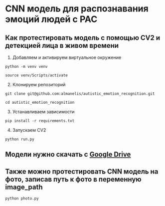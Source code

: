 # CNN модель для распознавания эмоций людей с РАС
## Как протестировать модель с помощью CV2 и детекцией лица в живом времени
1. Добавляем и активируем виртуальное окружение
```
python -m venv venv
```
```
source venv/Scripts/activate
```
2. Клонируем репозиторий
```
git clone git@github.com:almanelis/autistic_emotion_recognition.git
```
```
cd autistic_emotion_recognition
```
3. Устанавливаем зависимости
```
pip install -r requirements.txt
```
4. Запускаем CV2
```
python run.py
```
## Модели нужно скачать с [Google Drive](https://drive.google.com/drive/folders/1pKhX8fgOk3TT3dIX2zZ3S8bhcrkLt09m?usp=sharing)

## Также можно протестировать CNN модель на фото, записав путь к фото в переменную image_path
```
python photo.py
```
